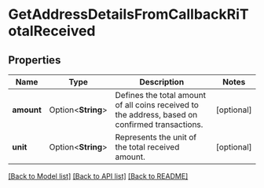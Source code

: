 # GetAddressDetailsFromCallbackRiTotalReceived

## Properties

Name | Type | Description | Notes
------------ | ------------- | ------------- | -------------
**amount** | Option<**String**> | Defines the total amount of all coins received to the address, based on confirmed transactions. | [optional]
**unit** | Option<**String**> | Represents the unit of the total received amount. | [optional]

[[Back to Model list]](../README.md#documentation-for-models) [[Back to API list]](../README.md#documentation-for-api-endpoints) [[Back to README]](../README.md)


